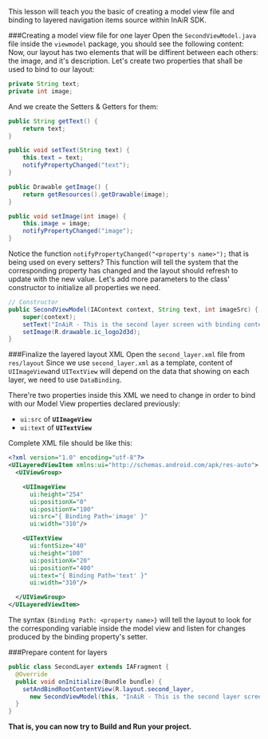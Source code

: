 This lesson will teach you the basic of creating a model view file and binding to layered navigation items source within InAiR SDK.

###Creating a model view file for one layer
Open the `SecondViewModel.java` file inside the `viewmodel` package, you should see the following content:
Now, our layout has two elements that will be diffirent between each others: the image, and it's description. Let's create two properties that shall be used to bind to our layout:
```java
private String text;
private int image;
```
And we create the Setters & Getters for them:
```java
public String getText() {
    return text;
}

public void setText(String text) {
    this.text = text;
    notifyPropertyChanged("text");
}

public Drawable getImage() {
    return getResources().getDrawable(image);
}

public void setImage(int image) {
    this.image = image;
    notifyPropertyChanged("image");
}
```
Notice the function `notifyPropertyChanged("<property's name>");` that is being used on every setters? This function will tell the system that the corresponding property has changed and the layout should refresh to update with the new value.
Let's add more parameters to the class' constructor to initialize all properties we need.
```java
// Constructor
public SecondViewModel(IAContext context, String text, int imageSrc) {
    super(context);
    setText("InAiR - This is the second layer screen with binding content");
    setImage(R.drawable.ic_logo2d3d);
}
```
###Finalize the layered layout XML
Open the `second_layer.xml` file from `res/layout`
Since we use `second_layer.xml` as a template, content of `UIImageView`and `UITextView` will depend on the data that showing on each layer, we need to use `DataBinding`.

There're two properties inside this XML we need to change in order to bind with our Model View properties declared previously:

- `ui:src` of __`UIImageView`__
- `ui:text` of __`UITextView`__

Complete XML file should be like this:
```xml
<?xml version="1.0" encoding="utf-8"?>
<UILayeredViewItem xmlns:ui="http://schemas.android.com/apk/res-auto">
  <UIViewGroup>

    <UIImageView
      ui:height="254"
      ui:positionX="0"
      ui:positionY="100"
      ui:src="{ Binding Path='image' }"
      ui:width="310"/>

    <UITextView
      ui:fontSize="40"
      ui:height="100"
      ui:positionX="20"
      ui:positionY="400"
      ui:text="{ Binding Path='text' }"
      ui:width="310"/>

  </UIViewGroup>
</UILayeredViewItem>
```
The syntax `{Binding Path: <property name>}` will tell the layout to look for the corresponding variable inside the model view and listen for changes produced by the binding property's setter.

###Prepare content for layers
```java
public class SecondLayer extends IAFragment {
  @Override
  public void onInitialize(Bundle bundle) {
    setAndBindRootContentView(R.layout.second_layer,
      new SecondViewModel(this, "InAiR - This is the second layer screen with binding content", R.drawable.ic_logo2d3d));
  }
}
```

__That is, you can now try to Build and Run your project.__